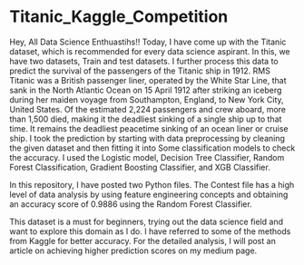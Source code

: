 # Titanic_Kaggle_Competition
Hey, All Data Science Enthuastihs!! Today, I have come up with the Titanic dataset, which is recommended for every data science aspirant. In this, we have two datasets, Train and test datasets. I further process this data to predict the survival of the passengers of the Titanic ship in 1912. RMS Titanic was a British passenger liner, operated by the White Star Line, that sank in the North Atlantic Ocean on 15 April 1912 after striking an iceberg during her maiden voyage from Southampton, England, to New York City, United States. Of the estimated 2,224 passengers and crew aboard, more than 1,500 died, making it the deadliest sinking of a single ship up to that time. It remains the deadliest peacetime sinking of an ocean liner or cruise ship. I took the prediction by starting with data preprocessing by cleaning the
given dataset and then fitting it into Some classification models to check the accuracy. I used the Logistic model, Decision Tree Classifier, Random Forest Classification, Gradient Boosting Classifier, and XGB Classifier. 

In this repository, I have posted two Python files. The Contest file has a high level of data analysis by using feature engineering concepts and obtaining an accuracy score of 0.9886 using the Random Forest Classifier. 

This dataset is a must for beginners, trying out the data science field and want to explore this domain as I do. I have referred to some of the methods from Kaggle for better accuracy. For the detailed analysis, I will post an article on achieving higher prediction scores on my medium page.
